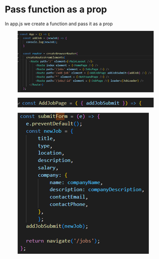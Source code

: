 # Pass function as a prop

In app.js we create a function and pass it as a prop

<figure><img src="../.gitbook/assets/image (118).png" alt=""><figcaption></figcaption></figure>

<figure><img src="../.gitbook/assets/image (119).png" alt=""><figcaption></figcaption></figure>

<figure><img src="../.gitbook/assets/image (120).png" alt=""><figcaption></figcaption></figure>
